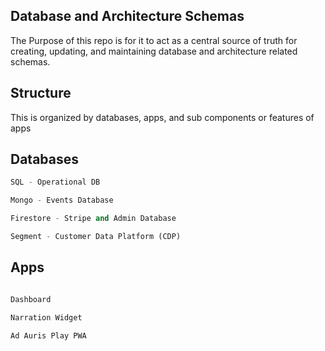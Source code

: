 ## Database and Architecture Schemas

The Purpose of this repo is for it to act as a central source of truth for creating, updating, and maintaining database and architecture related schemas.

## Structure

This is organized by databases, apps, and sub components or features of apps

## Databases

```python
SQL - Operational DB

Mongo - Events Database

Firestore - Stripe and Admin Database

Segment - Customer Data Platform (CDP)
```

## Apps

```python

Dashboard

Narration Widget

Ad Auris Play PWA

```
